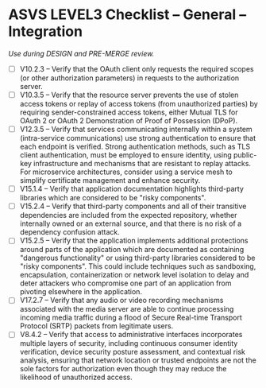 # ASVS LEVEL3 Checklist – General – Integration

_Use during DESIGN and PRE-MERGE review._

- [ ] V10.2.3 – Verify that the OAuth client only requests the required scopes (or other authorization parameters) in requests to the authorization server.
- [ ] V10.3.5 – Verify that the resource server prevents the use of stolen access tokens or replay of access tokens (from unauthorized parties) by requiring sender-constrained access tokens, either Mutual TLS for OAuth 2 or OAuth 2 Demonstration of Proof of Possession (DPoP).
- [ ] V12.3.5 – Verify that services communicating internally within a system (intra-service communications) use strong authentication to ensure that each endpoint is verified. Strong authentication methods, such as TLS client authentication, must be employed to ensure identity, using public-key infrastructure and mechanisms that are resistant to replay attacks. For microservice architectures, consider using a service mesh to simplify certificate management and enhance security.
- [ ] V15.1.4 – Verify that application documentation highlights third-party libraries which are considered to be "risky components".
- [ ] V15.2.4 – Verify that third-party components and all of their transitive dependencies are included from the expected repository, whether internally owned or an external source, and that there is no risk of a dependency confusion attack.
- [ ] V15.2.5 – Verify that the application implements additional protections around parts of the application which are documented as containing "dangerous functionality" or using third-party libraries considered to be "risky components". This could include techniques such as sandboxing, encapsulation, containerization or network level isolation to delay and deter attackers who compromise one part of an application from pivoting elsewhere in the application.
- [ ] V17.2.7 – Verify that any audio or video recording mechanisms associated with the media server are able to continue processing incoming media traffic during a flood of Secure Real-time Transport Protocol (SRTP) packets from legitimate users.
- [ ] V8.4.2 – Verify that access to administrative interfaces incorporates multiple layers of security, including continuous consumer identity verification, device security posture assessment, and contextual risk analysis, ensuring that network location or trusted endpoints are not the sole factors for authorization even though they may reduce the likelihood of unauthorized access.
